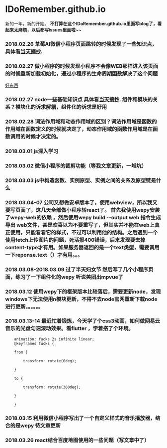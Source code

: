 # IDoRemember.github.io
新的一年，新的开始。
**不打算在这个IDoRemember.github.io里面写blog了，看起来太麻烦，以后都写issues里面啦~~**

### 2018.02.26 草莓AI微信小程序页面跳转的时候发现了一些知识点，具体看[当天摘抄](https://idoremember.github.io/%E5%BE%AE%E4%BF%A1%E5%B0%8F%E7%A8%8B%E5%BA%8F%E9%A1%B5%E9%9D%A2%E8%B7%B3%E8%BD%AC%E4%B8%89%E7%A7%8D%E6%96%B9%E5%BC%8F%E7%9A%84%E5%8C%BA%E5%88%AB/).
### 2018.02.27 做小程序的时候发现小程序不会像WEB那样进入该页面的时候重新加载初始化，通过小程序的生命周期函数解决了这个问题
[好东西](https://segmentfault.com/a/1190000013331105?utm_source=index-hottest#articleHeader20)
### 2018.02.27 node一些基础知识点 具体看[当天摘抄](https://idoremember.github.io/Node.js%E7%9A%84%E4%B8%80%E4%BA%9B%E5%9F%BA%E7%A1%80%E6%A6%82%E5%BF%B5/). 组件和模块的关系？模块化的诉求解耦，组件化的诉求是好用
### 2018.02.28 词法作用域和动态作用域的区别？词法作用域是函数的作用域在函数定义的时候就决定了，动态作用域的函数作用域是在函数调用的时候才决定的。
### 2018.03.01 js深入学习
### 2018.03.02 微信小程序的裁剪功能（等我文章更新，一堆坑）
### 2018.03.03 js中构造函数、实例原型、实例之间的关系及原型链是什么
### 2018.03.04-07 公司又想做安卓版本了，使用webview，所以我又要写页面了，这几天全部做小程序转react了。 首先我使用wepy安装了wepy-web的依赖 ，然后使用wepy build --output web 指令生成导出 web文件，甚是欢喜以为不要重写了，但其实并不能在web上真正使用，只能看看它的样式，不过可以利用他的结构。之后遇到一个使用fetch上传图片的问题，死活报400错误，后来发现要去掉content-type才有用。如果服务器返回的是一个text类型，需要调用一下reponse.text（）才有用。。。
### 2018.03.08-2018.03.09  过了半天妇女节 然后写了几个小程序页面，练习了一下组件化的wepy 听说美团出mpvue了
### 2018.03.12 使用wepy下的框架版本比较落后，需要更新node，发现windows下无法使用n模块更新，不得不去node官网重新下载node进行更新。。。。。。
### 2018.03.13-14 最近忙着锻炼，今天学了个css3动画，如何做网易云音乐的光盘匀速滚动效果。看flutter ，学着搭了个环境。
```
    animation: fucks 2s infinite linear;
    @keyframes fucks {

    from {

        transform: rotate(0deg);

    }

    to {

        transform: rotate(360deg);

    }

    }
```
### 2018.03.15 利用微信小程序写出了一个自定义样式的音乐播放器，结合的是wepy 待文章更新

### 2018.03.26 react结合百度地图使用的一些问题（写文章中了）
